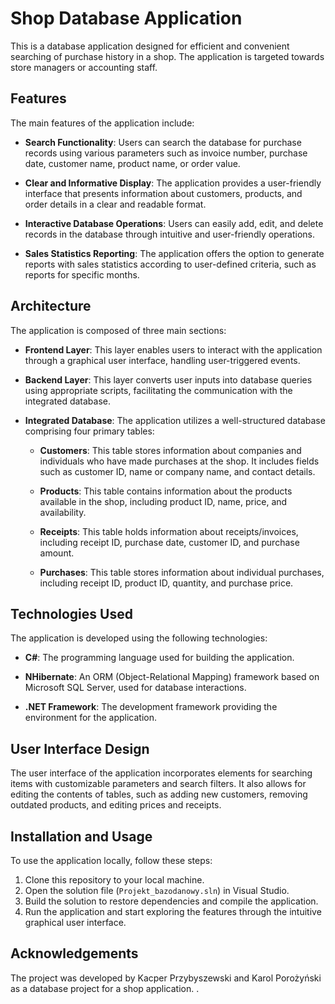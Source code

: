 # Shop Database Application

This is a database application designed for efficient and convenient searching of purchase history in a shop. The application is targeted towards store managers or accounting staff.

## Features

The main features of the application include:

- **Search Functionality**: Users can search the database for purchase records using various parameters such as invoice number, purchase date, customer name, product name, or order value.

- **Clear and Informative Display**: The application provides a user-friendly interface that presents information about customers, products, and order details in a clear and readable format.

- **Interactive Database Operations**: Users can easily add, edit, and delete records in the database through intuitive and user-friendly operations.

- **Sales Statistics Reporting**: The application offers the option to generate reports with sales statistics according to user-defined criteria, such as reports for specific months.

## Architecture

The application is composed of three main sections:

- **Frontend Layer**: This layer enables users to interact with the application through a graphical user interface, handling user-triggered events.

- **Backend Layer**: This layer converts user inputs into database queries using appropriate scripts, facilitating the communication with the integrated database.

- **Integrated Database**: The application utilizes a well-structured database comprising four primary tables:

  - **Customers**: This table stores information about companies and individuals who have made purchases at the shop. It includes fields such as customer ID, name or company name, and contact details.

  - **Products**: This table contains information about the products available in the shop, including product ID, name, price, and availability.

  - **Receipts**: This table holds information about receipts/invoices, including receipt ID, purchase date, customer ID, and purchase amount.

  - **Purchases**: This table stores information about individual purchases, including receipt ID, product ID, quantity, and purchase price.

## Technologies Used

The application is developed using the following technologies:

- **C#**: The programming language used for building the application.

- **NHibernate**: An ORM (Object-Relational Mapping) framework based on Microsoft SQL Server, used for database interactions.

- **.NET Framework**: The development framework providing the environment for the application.

## User Interface Design

The user interface of the application incorporates elements for searching items with customizable parameters and search filters. It also allows for editing the contents of tables, such as adding new customers, removing outdated products, and editing prices and receipts.

## Installation and Usage

To use the application locally, follow these steps:

1. Clone this repository to your local machine.
2. Open the solution file (`Projekt_bazodanowy.sln`) in Visual Studio.
3. Build the solution to restore dependencies and compile the application.
4. Run the application and start exploring the features through the intuitive graphical user interface.

## Acknowledgements

The project was developed by Kacper Przybyszewski and Karol Porożyński as a database project for a shop application.
.
